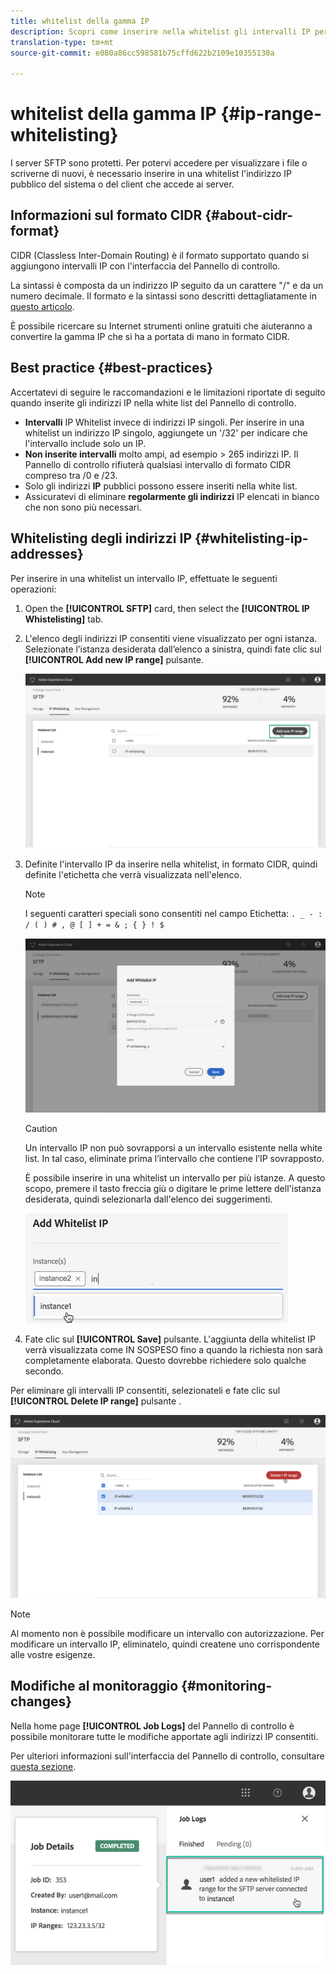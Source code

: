 ```yaml
---
title: whitelist della gamma IP
description: Scopri come inserire nella whitelist gli intervalli IP per l'accesso ai server SFTP
translation-type: tm+mt
source-git-commit: e080a86cc598581b75cffd622b2109e10355130a

---
```



# whitelist della gamma IP {#ip-range-whitelisting}

I server SFTP sono protetti. Per potervi accedere per visualizzare i file o scriverne di nuovi, è necessario inserire in una whitelist l'indirizzo IP pubblico del sistema o del client che accede ai server.

## Informazioni sul formato CIDR {#about-cidr-format}

CIDR (Classless Inter-Domain Routing) è il formato supportato quando si aggiungono intervalli IP con l'interfaccia del Pannello di controllo.

La sintassi è composta da un indirizzo IP seguito da un carattere "/" e da un numero decimale. Il formato e la sintassi sono descritti dettagliatamente in [questo articolo](https://whatismyipaddress.com/cidr).

È possibile ricercare su Internet strumenti online gratuiti che aiuteranno a convertire la gamma IP che si ha a portata di mano in formato CIDR.

## Best practice {#best-practices}

Accertatevi di seguire le raccomandazioni e le limitazioni riportate di seguito quando inserite gli indirizzi IP nella white list del Pannello di controllo.

* **Intervalli** IP Whitelist invece di indirizzi IP singoli. Per inserire in una whitelist un indirizzo IP singolo, aggiungete un '/32' per indicare che l'intervallo include solo un IP.
* **Non inserite intervalli** molto ampi, ad esempio &gt; 265 indirizzi IP. Il Pannello di controllo rifiuterà qualsiasi intervallo di formato CIDR compreso tra /0 e /23.
* Solo gli indirizzi **IP** pubblici possono essere inseriti nella white list.
* Assicuratevi di eliminare **regolarmente gli indirizzi** IP elencati in bianco che non sono più necessari.

## Whitelisting degli indirizzi IP {#whitelisting-ip-addresses}

Per inserire in una whitelist un intervallo IP, effettuate le seguenti operazioni:

1. Open the **[!UICONTROL SFTP]** card, then select the **[!UICONTROL IP Whistelisting]** tab.
1. L'elenco degli indirizzi IP consentiti viene visualizzato per ogni istanza. Selezionate l’istanza desiderata dall’elenco a sinistra, quindi fate clic sul **[!UICONTROL Add new IP range]** pulsante.

   ![](assets/control_panel_add_range.png)

1. Definite l'intervallo IP da inserire nella whitelist, in formato CIDR, quindi definite l'etichetta che verrà visualizzata nell'elenco.

   >[!NOTE]
   >
   >I seguenti caratteri speciali sono consentiti nel campo Etichetta:
   > `. _ - : / ( ) # , @ [ ] + = & ; { } ! $`

   ![](assets/control_panel_add_range2.png)

   >[!CAUTION]
   >
   >Un intervallo IP non può sovrapporsi a un intervallo esistente nella white list. In tal caso, eliminate prima l’intervallo che contiene l’IP sovrapposto.
   >
   >È possibile inserire in una whitelist un intervallo per più istanze. A questo scopo, premere il tasto freccia giù o digitare le prime lettere dell'istanza desiderata, quindi selezionarla dall'elenco dei suggerimenti.

   ![](assets/control_panel_add_range3.png)

1. Fate clic sul **[!UICONTROL Save]** pulsante. L'aggiunta della whitelist IP verrà visualizzata come IN SOSPESO fino a quando la richiesta non sarà completamente elaborata. Questo dovrebbe richiedere solo qualche secondo.

Per eliminare gli intervalli IP consentiti, selezionateli e fate clic sul **[!UICONTROL Delete IP range]** pulsante .

![](assets/control_panel_delete_range2.png)

>[!NOTE]
>
>Al momento non è possibile modificare un intervallo con autorizzazione. Per modificare un intervallo IP, eliminatelo, quindi createne uno corrispondente alle vostre esigenze.

## Modifiche al monitoraggio {#monitoring-changes}

Nella home page **[!UICONTROL Job Logs]** del Pannello di controllo è possibile monitorare tutte le modifiche apportate agli indirizzi IP consentiti.

Per ulteriori informazioni sull'interfaccia del Pannello di controllo, consultare [questa sezione](../../discover/using/discovering-the-interface.md).

![](assets/control_panel_ip_logNEW.png)
